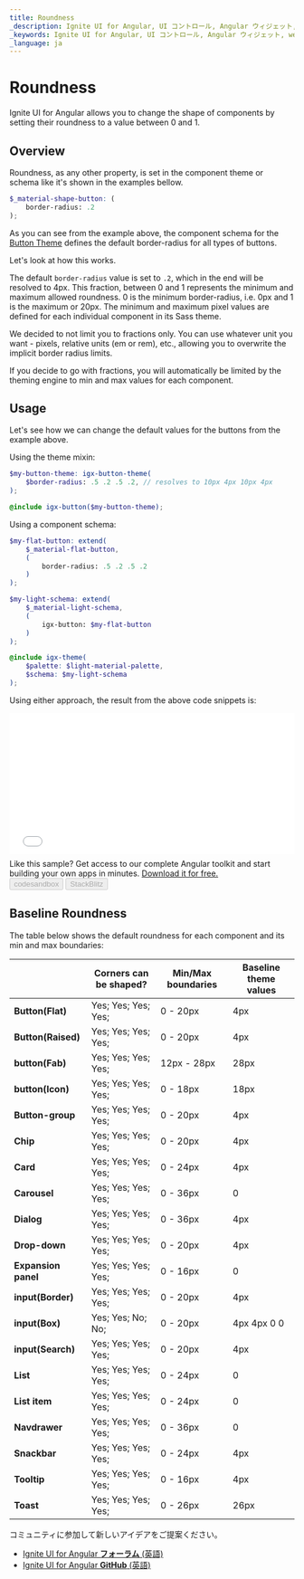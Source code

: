 ```yaml
---
title: Roundness
_description: Ignite UI for Angular, UI コントロール, Angular ウィジェット, web ウィジェット, UI ウィジェット, Angular, ネイティブ Angular コンポーネント スイート, ネイティブ Angular コントロール, ネイティブ Angular コンポーネント ライブラリ
_keywords: Ignite UI for Angular, UI コントロール, Angular ウィジェット, web ウィジェット, UI ウィジェット, Angular, ネイティブ Angular コンポーネント スイート, ネイティブ Angular コントロール, ネイティブ Angular コンポーネント ライブラリ 
_language: ja
---
```


# Roundness
<p class="highlight">Ignite UI for Angular allows you to change the shape of components by setting their roundness to a value between 0 and 1.</p>
<div class="divider"></div>

## Overview
Roundness, as any other property, is set in the component theme or schema like it's shown in the examples bellow.

```scss
$_material-shape-button: (
    border-radius: .2
);
```

As you can see from the example above, the component schema for the [Button Theme]({environment:sassApiUrl}/index.html#function-igx-button-theme) defines the default border-radius for all types of buttons.

Let's look at how this works. 

The default `border-radius` value is set to `.2`, which in the end will be resolved to 4px. This fraction, between 0 and 1 represents the minimum and maximum allowed roundness. 0 is the minimum border-radius, i.e. 0px and 1 is the maximum or 20px. The minimum and maximum pixel values are defined for each individual component in its Sass theme.

We decided to not limit you to fractions only. You can use whatever unit you want - pixels, relative units (em or rem), etc., allowing you to overwrite the implicit border radius limits.

If you decide to go with fractions, you will automatically be limited by the theming engine to min and max values for each component.

## Usage 
Let's see how we can change the default values for the buttons from the example above.

Using the theme mixin:
```scss
$my-button-theme: igx-button-theme(
    $border-radius: .5 .2 .5 .2, // resolves to 10px 4px 10px 4px
);

@include igx-button($my-button-theme);
```

Using a component schema:
```scss
$my-flat-button: extend(
    $_material-flat-button,
    (
        border-radius: .5 .2 .5 .2
    )
);

$my-light-schema: extend(
    $_material-light-schema, 
    (
        igx-button: $my-flat-button
    )
);

@include igx-theme(
    $palette: $light-material-palette,
    $schema: $my-light-schema
);
```

Using either approach, the result from the above code snippets is:

<div class="sample-container loading" style="height: 250px">
    <iframe id="buttons-roundness-sample-iframe" frameborder="0" seamless="" width="100%" height="100%" src="{environment:demosBaseUrl}/data-entries/buttons-roundness-sample" onload="onSampleIframeContentLoaded(this);"></iframe>
</div>
<p style="margin: 0;padding-top: 0.5rem">Like this sample? Get access to our complete Angular toolkit and start building your own apps in minutes. <a class="no-external-icon mchNoDecorate trackCTA" target="_blank" href="https://www.infragistics.com/products/ignite-ui-angular/download" data-xd-ga-action="Download" data-xd-ga-label="Ignite UI for Angular">Download it for free.</a></p>
<div>
<button data-localize="codesandbox" disabled class="codesandbox-btn" data-iframe-id="buttons-roundness-sample-iframe" data-demos-base-url="{environment:demosBaseUrl}">codesandbox</button>
<button data-localize="stackblitz" disabled class="stackblitz-btn" data-iframe-id="buttons-roundness-sample-iframe" data-demos-base-url="{environment:demosBaseUrl}">StackBlitz</button>
</div>
<div class="divider--half"></div>

## Baseline Roundness
The table below shows the default roundness for each component and its min and max boundaries:

|                     | **Corners can be shaped?** | **Min/Max boundaries** | **Baseline theme values** |
|---------------------|----------------------------|------------------------|---------------------------|
| **Button(Flat)**    | Yes; Yes; Yes; Yes;        | 0 - 20px               | 4px                       |
| **Button(Raised)**  | Yes; Yes; Yes; Yes;        | 0 - 20px               | 4px                       |
| **button(Fab)**     | Yes; Yes; Yes; Yes;        | 12px - 28px            | 28px                      |
| **button(Icon)**    | Yes; Yes; Yes; Yes;        | 0 - 18px               | 18px                      |
| **Button-group**    | Yes; Yes; Yes; Yes;        | 0 - 20px               | 4px                       |
| **Chip**            | Yes; Yes; Yes; Yes;        | 0 - 20px               | 4px                       |
| **Card**            | Yes; Yes; Yes; Yes;        | 0 - 24px               | 4px                       |
| **Carousel**        | Yes; Yes; Yes; Yes;        | 0 - 36px               | 0                         |
| **Dialog**          | Yes; Yes; Yes; Yes;        | 0 - 36px               | 4px                       |
| **Drop-down**       | Yes; Yes; Yes; Yes;        | 0 - 20px               | 4px                       |
| **Expansion panel** | Yes; Yes; Yes; Yes;        | 0 - 16px               | 0                         |
| **input(Border)**   | Yes; Yes; Yes; Yes;        | 0 - 20px               | 4px                       |
| **input(Box)**      | Yes; Yes; No; No;          | 0 - 20px               | 4px 4px 0 0               |
| **input(Search)**   | Yes; Yes; Yes; Yes;        | 0 - 20px               | 4px                       |
| **List**            | Yes; Yes; Yes; Yes;        | 0 - 24px               | 0                         |
| **List item**       | Yes; Yes; Yes; Yes;        | 0 - 24px               | 0                         |
| **Navdrawer**       | Yes; Yes; Yes; Yes;        | 0 - 36px               | 0                         |
| **Snackbar**        | Yes; Yes; Yes; Yes;        | 0 - 24px               | 4px                       |
| **Tooltip**         | Yes; Yes; Yes; Yes;        | 0 - 16px               | 4px                       |
| **Toast**           | Yes; Yes; Yes; Yes;        | 0 - 26px               | 26px                      |


<div class="divider--half"></div>
コミュニティに参加して新しいアイデアをご提案ください。

* [Ignite UI for Angular **フォーラム** (英語)](https://www.infragistics.com/community/forums/f/ignite-ui-for-angular)
* [Ignite UI for Angular **GitHub** (英語)](https://github.com/IgniteUI/igniteui-angular)
